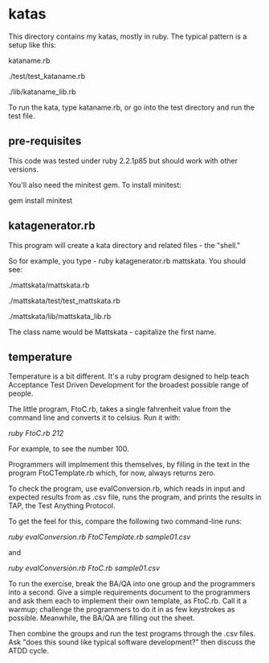 # katas

This directory contains my katas, mostly in ruby. The typical pattern is a setup like this:

kataname.rb

./test/test_kataname.rb

./lib/kataname_lib.rb

To run the kata, type kataname.rb, or go into the test directory and run the test file.

## pre-requisites

This code was tested under ruby 2.2.1p85 but should work with other versions. 

You'll also need the minitest gem. To install minitest:

gem install minitest


## katagenerator.rb

This program will create a kata directory and related files - the "shell."

So for example, you type - ruby katagenerator.rb mattskata. You should see:

./mattskata/mattskata.rb

./mattskata/test/test_mattskata.rb

./mattskata/lib/mattskata_lib.rb

The class name would be Mattskata - capitalize the first name.

## temperature

Temperature is a bit different. It's a ruby program designed to help teach Acceptance Test Driven Development for the broadest possible range of people.

The little program, FtoC.rb, takes a single fahrenheit value from the command line and converts it to celsius. Run it with:

_ruby FtoC.rb 212_

For example, to see the number 100.

Programmers will implmement this themselves, by filling in the text in the program FtoCTemplate.rb which, for now, always returns zero.

To check the program, use evalConversion.rb, which reads in input and expected results from as .csv file, runs the program, and prints the results in TAP, the Test Anything Protocol.

To get the feel for this, compare the following two command-line runs:

_ruby evalConversion.rb FtoCTemplate.rb sample01.csv_

and

_ruby evalConversion.rb FtoC.rb sample01.csv_

To run the exercise, break the BA/QA into one group and the programmers into a second. Give a simple requirements document to the programmers and ask them each to implement their own template, as FtoC<initials>.rb. Call it a warmup; challenge the programmers to do it in as few keystrokes as possible. Meanwhile, the BA/QA are filling out the sheet.

Then combine the groups and run the test programs through the .csv files. Ask "does this sound like typical software development?" then discuss the ATDD cycle.

